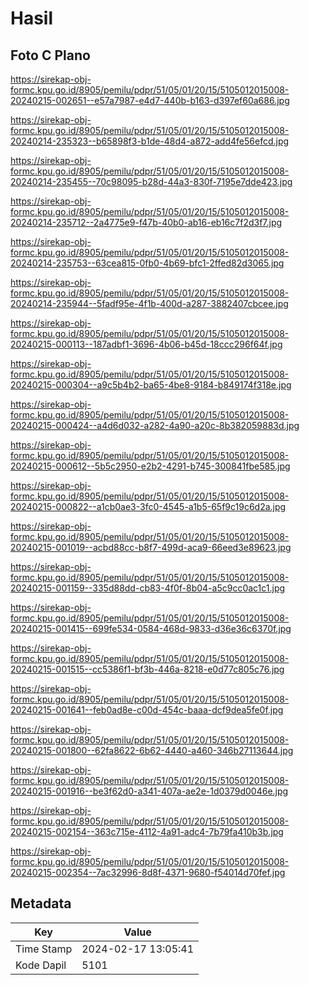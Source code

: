 # Hasil

## Foto C Plano

https://sirekap-obj-formc.kpu.go.id/8905/pemilu/pdpr/51/05/01/20/15/5105012015008-20240215-002651--e57a7987-e4d7-440b-b163-d397ef60a686.jpg

https://sirekap-obj-formc.kpu.go.id/8905/pemilu/pdpr/51/05/01/20/15/5105012015008-20240214-235323--b65898f3-b1de-48d4-a872-add4fe56efcd.jpg

https://sirekap-obj-formc.kpu.go.id/8905/pemilu/pdpr/51/05/01/20/15/5105012015008-20240214-235455--70c98095-b28d-44a3-830f-7195e7dde423.jpg

https://sirekap-obj-formc.kpu.go.id/8905/pemilu/pdpr/51/05/01/20/15/5105012015008-20240214-235712--2a4775e9-f47b-40b0-ab16-eb16c7f2d3f7.jpg

https://sirekap-obj-formc.kpu.go.id/8905/pemilu/pdpr/51/05/01/20/15/5105012015008-20240214-235753--63cea815-0fb0-4b69-bfc1-2ffed82d3065.jpg

https://sirekap-obj-formc.kpu.go.id/8905/pemilu/pdpr/51/05/01/20/15/5105012015008-20240214-235944--5fadf95e-4f1b-400d-a287-3882407cbcee.jpg

https://sirekap-obj-formc.kpu.go.id/8905/pemilu/pdpr/51/05/01/20/15/5105012015008-20240215-000113--187adbf1-3696-4b06-b45d-18ccc296f64f.jpg

https://sirekap-obj-formc.kpu.go.id/8905/pemilu/pdpr/51/05/01/20/15/5105012015008-20240215-000304--a9c5b4b2-ba65-4be8-9184-b849174f318e.jpg

https://sirekap-obj-formc.kpu.go.id/8905/pemilu/pdpr/51/05/01/20/15/5105012015008-20240215-000424--a4d6d032-a282-4a90-a20c-8b382059883d.jpg

https://sirekap-obj-formc.kpu.go.id/8905/pemilu/pdpr/51/05/01/20/15/5105012015008-20240215-000612--5b5c2950-e2b2-4291-b745-300841fbe585.jpg

https://sirekap-obj-formc.kpu.go.id/8905/pemilu/pdpr/51/05/01/20/15/5105012015008-20240215-000822--a1cb0ae3-3fc0-4545-a1b5-65f9c19c6d2a.jpg

https://sirekap-obj-formc.kpu.go.id/8905/pemilu/pdpr/51/05/01/20/15/5105012015008-20240215-001019--acbd88cc-b8f7-499d-aca9-66eed3e89623.jpg

https://sirekap-obj-formc.kpu.go.id/8905/pemilu/pdpr/51/05/01/20/15/5105012015008-20240215-001159--335d88dd-cb83-4f0f-8b04-a5c9cc0ac1c1.jpg

https://sirekap-obj-formc.kpu.go.id/8905/pemilu/pdpr/51/05/01/20/15/5105012015008-20240215-001415--699fe534-0584-468d-9833-d36e36c6370f.jpg

https://sirekap-obj-formc.kpu.go.id/8905/pemilu/pdpr/51/05/01/20/15/5105012015008-20240215-001515--cc5386f1-bf3b-446a-8218-e0d77c805c76.jpg

https://sirekap-obj-formc.kpu.go.id/8905/pemilu/pdpr/51/05/01/20/15/5105012015008-20240215-001641--feb0ad8e-c00d-454c-baaa-dcf9dea5fe0f.jpg

https://sirekap-obj-formc.kpu.go.id/8905/pemilu/pdpr/51/05/01/20/15/5105012015008-20240215-001800--62fa8622-6b62-4440-a460-346b27113644.jpg

https://sirekap-obj-formc.kpu.go.id/8905/pemilu/pdpr/51/05/01/20/15/5105012015008-20240215-001916--be3f62d0-a341-407a-ae2e-1d0379d0046e.jpg

https://sirekap-obj-formc.kpu.go.id/8905/pemilu/pdpr/51/05/01/20/15/5105012015008-20240215-002154--363c715e-4112-4a91-adc4-7b79fa410b3b.jpg

https://sirekap-obj-formc.kpu.go.id/8905/pemilu/pdpr/51/05/01/20/15/5105012015008-20240215-002354--7ac32996-8d8f-4371-9680-f54014d70fef.jpg


## Metadata

| Key        | Value               |
| ---------- | ------------------- |
| Time Stamp | 2024-02-17 13:05:41 |
| Kode Dapil | 5101                |



